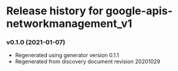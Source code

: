 # Release history for google-apis-networkmanagement_v1

### v0.1.0 (2021-01-07)

* Regenerated using generator version 0.1.1
* Regenerated from discovery document revision 20201029

